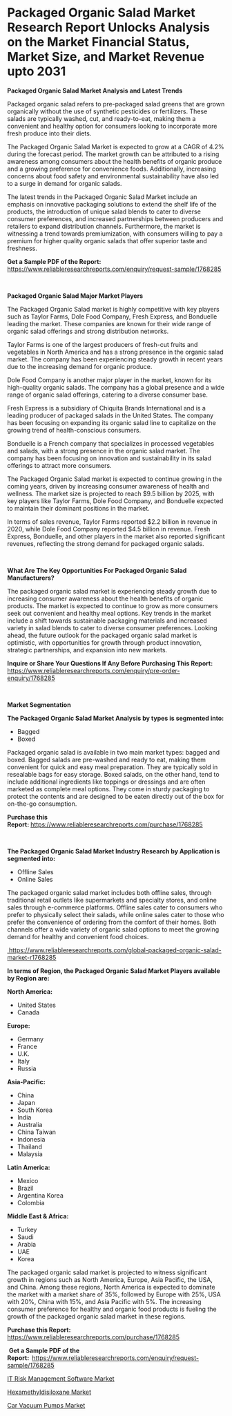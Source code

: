 <p><h1>Packaged Organic Salad Market Research Report Unlocks Analysis on the Market Financial Status, Market Size, and Market Revenue upto 2031</h1></p><p><strong>Packaged Organic Salad Market Analysis and Latest Trends</strong></p>
<p><p>Packaged organic salad refers to pre-packaged salad greens that are grown organically without the use of synthetic pesticides or fertilizers. These salads are typically washed, cut, and ready-to-eat, making them a convenient and healthy option for consumers looking to incorporate more fresh produce into their diets.</p><p>The Packaged Organic Salad Market is expected to grow at a CAGR of 4.2% during the forecast period. The market growth can be attributed to a rising awareness among consumers about the health benefits of organic produce and a growing preference for convenience foods. Additionally, increasing concerns about food safety and environmental sustainability have also led to a surge in demand for organic salads.</p><p>The latest trends in the Packaged Organic Salad Market include an emphasis on innovative packaging solutions to extend the shelf life of the products, the introduction of unique salad blends to cater to diverse consumer preferences, and increased partnerships between producers and retailers to expand distribution channels. Furthermore, the market is witnessing a trend towards premiumization, with consumers willing to pay a premium for higher quality organic salads that offer superior taste and freshness.</p></p>
<p><strong>Get a Sample PDF of the Report:&nbsp;</strong> <a href="https://www.reliableresearchreports.com/enquiry/request-sample/1768285">https://www.reliableresearchreports.com/enquiry/request-sample/1768285</a></p>
<p>&nbsp;</p>
<p><strong>Packaged Organic Salad Major Market Players</strong></p>
<p><p>The Packaged Organic Salad market is highly competitive with key players such as Taylor Farms, Dole Food Company, Fresh Express, and Bonduelle leading the market. These companies are known for their wide range of organic salad offerings and strong distribution networks.</p><p>Taylor Farms is one of the largest producers of fresh-cut fruits and vegetables in North America and has a strong presence in the organic salad market. The company has been experiencing steady growth in recent years due to the increasing demand for organic produce.</p><p>Dole Food Company is another major player in the market, known for its high-quality organic salads. The company has a global presence and a wide range of organic salad offerings, catering to a diverse consumer base.</p><p>Fresh Express is a subsidiary of Chiquita Brands International and is a leading producer of packaged salads in the United States. The company has been focusing on expanding its organic salad line to capitalize on the growing trend of health-conscious consumers.</p><p>Bonduelle is a French company that specializes in processed vegetables and salads, with a strong presence in the organic salad market. The company has been focusing on innovation and sustainability in its salad offerings to attract more consumers.</p><p>The Packaged Organic Salad market is expected to continue growing in the coming years, driven by increasing consumer awareness of health and wellness. The market size is projected to reach $9.5 billion by 2025, with key players like Taylor Farms, Dole Food Company, and Bonduelle expected to maintain their dominant positions in the market.</p><p>In terms of sales revenue, Taylor Farms reported $2.2 billion in revenue in 2020, while Dole Food Company reported $4.5 billion in revenue. Fresh Express, Bonduelle, and other players in the market also reported significant revenues, reflecting the strong demand for packaged organic salads.</p></p>
<p>&nbsp;</p>
<p><strong>What Are The Key Opportunities For Packaged Organic Salad Manufacturers?</strong></p>
<p><p>The packaged organic salad market is experiencing steady growth due to increasing consumer awareness about the health benefits of organic products. The market is expected to continue to grow as more consumers seek out convenient and healthy meal options. Key trends in the market include a shift towards sustainable packaging materials and increased variety in salad blends to cater to diverse consumer preferences. Looking ahead, the future outlook for the packaged organic salad market is optimistic, with opportunities for growth through product innovation, strategic partnerships, and expansion into new markets.</p></p>
<p><strong>Inquire or Share Your Questions If Any Before Purchasing This Report:</strong> <a href="https://www.reliableresearchreports.com/enquiry/pre-order-enquiry/1768285">https://www.reliableresearchreports.com/enquiry/pre-order-enquiry/1768285</a></p>
<p>&nbsp;</p>
<p><strong>Market Segmentation</strong></p>
<p><strong>The Packaged Organic Salad Market Analysis by types is segmented into:</strong></p>
<p><ul><li>Bagged</li><li>Boxed</li></ul></p>
<p><p>Packaged organic salad is available in two main market types: bagged and boxed. Bagged salads are pre-washed and ready to eat, making them convenient for quick and easy meal preparation. They are typically sold in resealable bags for easy storage. Boxed salads, on the other hand, tend to include additional ingredients like toppings or dressings and are often marketed as complete meal options. They come in sturdy packaging to protect the contents and are designed to be eaten directly out of the box for on-the-go consumption.</p></p>
<p><strong>Purchase this Report:&nbsp;</strong><a href="https://www.reliableresearchreports.com/purchase/1768285">https://www.reliableresearchreports.com/purchase/1768285</a></p>
<p>&nbsp;</p>
<p><strong>The Packaged Organic Salad Market Industry Research by Application is segmented into:</strong></p>
<p><ul><li>Offline Sales</li><li>Online Sales</li></ul></p>
<p><p>The packaged organic salad market includes both offline sales, through traditional retail outlets like supermarkets and specialty stores, and online sales through e-commerce platforms. Offline sales cater to consumers who prefer to physically select their salads, while online sales cater to those who prefer the convenience of ordering from the comfort of their homes. Both channels offer a wide variety of organic salad options to meet the growing demand for healthy and convenient food choices.</p></p>
<p><a href="https://www.reliableresearchreports.com/global-packaged-organic-salad-market-r1768285">&nbsp;https://www.reliableresearchreports.com/global-packaged-organic-salad-market-r1768285</a></p>
<p><strong>In terms of Region, the Packaged Organic Salad Market Players available by Region are:</strong></p>
<p>
    <p> <strong> North America: </strong>
        <ul>
            <li>United States</li>
            <li>Canada</li>
        </ul>
        </p> 
    <p> <strong> Europe: </strong>
        <ul>
            <li>Germany</li>
            <li>France</li>
            <li>U.K.</li>
            <li>Italy</li>
            <li>Russia</li>
        </ul>
        </p> 
    <p> <strong> Asia-Pacific: </strong>
        <ul>
            <li>China</li>
            <li>Japan</li>
            <li>South Korea</li>
            <li>India</li>
            <li>Australia</li>
            <li>China Taiwan</li>
            <li>Indonesia</li>
            <li>Thailand</li>
            <li>Malaysia</li>
        </ul>
        </p> 
    <p> <strong> Latin America: </strong>
        <ul>
            <li>Mexico</li>
            <li>Brazil</li>
            <li>Argentina Korea</li>
            <li>Colombia</li>
        </ul>
        </p> 
    <p> <strong> Middle East & Africa: </strong>
        <ul>
            <li>Turkey</li>
            <li>Saudi</li>
            <li>Arabia</li>
            <li>UAE</li>
            <li>Korea</li>
        </ul>
    </p>
    </p>
<p><p>The packaged organic salad market is projected to witness significant growth in regions such as North America, Europe, Asia Pacific, the USA, and China. Among these regions, North America is expected to dominate the market with a market share of 35%, followed by Europe with 25%, USA with 20%, China with 15%, and Asia Pacific with 5%. The increasing consumer preference for healthy and organic food products is fueling the growth of the packaged organic salad market in these regions.</p></p>
<p><strong>Purchase this Report: </strong><a href="https://www.reliableresearchreports.com/purchase/1768285">https://www.reliableresearchreports.com/purchase/1768285</a></p>
<p>&nbsp;<strong>Get a Sample PDF of the Report:&nbsp;&nbsp;</strong><a href="https://www.reliableresearchreports.com/enquiry/request-sample/1768285">https://www.reliableresearchreports.com/enquiry/request-sample/1768285</a></p>
<p><strong></strong></p>
<p><p><a href="https://www.linkedin.com/pulse/risk-management-software-market-research-report-forecasted-2qcge?trackingId=7ctLG%2B4w3ohBB4u4hYgx7A%3D%3D">IT Risk Management Software Market</a></p><p><a href="https://www.linkedin.com/pulse/hexamethyldisiloxane-market-research-report-unlocks-analysis-2bque?trackingId=7I6vzBT8lhkwnvjq864O2g%3D%3D">Hexamethyldisiloxane Market</a></p><p><a href="https://www.linkedin.com/pulse/car-vacuum-pumps-market-size-focuses-dynamics-in-depth-on6re?trackingId=A7HR78ryk1Zh65y%2BxwRwNQ%3D%3D">Car Vacuum Pumps Market</a></p></p>